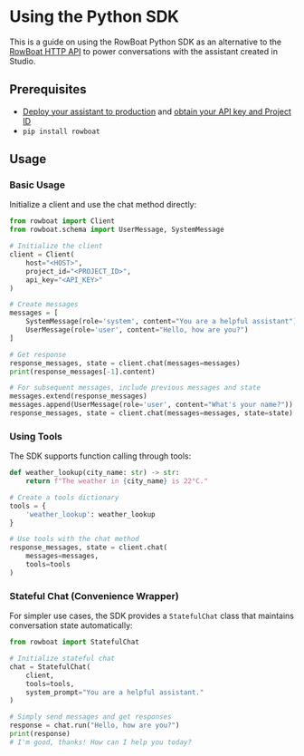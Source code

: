 # Using the Python SDK

This is a guide on using the RowBoat Python SDK as an alternative to the [RowBoat HTTP API](/using_the_api) to power conversations with the assistant created in Studio.

## Prerequisites
- [Deploy your assistant to production](/using_the_api/#deploy-your-assistant-to-production-on-studio) and [obtain your API key and Project ID](/using_the_api/#obtain-api-key-and-project-id)
- ``` pip install rowboat ```

## Usage

### Basic Usage

Initialize a client and use the chat method directly:

```python
from rowboat import Client
from rowboat.schema import UserMessage, SystemMessage

# Initialize the client
client = Client(
    host="<HOST>",
    project_id="<PROJECT_ID>",
    api_key="<API_KEY>"
)

# Create messages
messages = [
    SystemMessage(role='system', content="You are a helpful assistant"),
    UserMessage(role='user', content="Hello, how are you?")
]

# Get response
response_messages, state = client.chat(messages=messages)
print(response_messages[-1].content)

# For subsequent messages, include previous messages and state
messages.extend(response_messages)
messages.append(UserMessage(role='user', content="What's your name?"))
response_messages, state = client.chat(messages=messages, state=state)
```

### Using Tools

The SDK supports function calling through tools:

```python
def weather_lookup(city_name: str) -> str:
    return f"The weather in {city_name} is 22°C."

# Create a tools dictionary
tools = {
    'weather_lookup': weather_lookup
}

# Use tools with the chat method
response_messages, state = client.chat(
    messages=messages,
    tools=tools
)
```

### Stateful Chat (Convenience Wrapper)

For simpler use cases, the SDK provides a `StatefulChat` class that maintains conversation state automatically:

```python
from rowboat import StatefulChat

# Initialize stateful chat
chat = StatefulChat(
    client,
    tools=tools,
    system_prompt="You are a helpful assistant."
)

# Simply send messages and get responses
response = chat.run("Hello, how are you?")
print(response)
# I'm good, thanks! How can I help you today?
```

